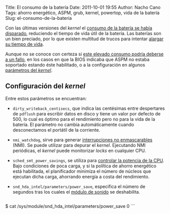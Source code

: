Title: El consumo de la batería
Date: 2011-10-01 19:55
Author: Nacho Cano
Tags: ahorro energético, ASPM, grub, kernel, powertop, vida de la batería
Slug: el-consumo-de-la-bateria

Con las últimas versiones del _kernel_ el [consumo de la batería se
había disparado][], reduciendo el tiempo de vida útil de la batería. Las
baterías son un bien preciado, por lo que existen multitud de trucos
para intentar [alargar su tiempo de vida][].

Aunque no se conoce con certeza si [este elevado consumo podría deberse
a un fallo][], en los casos en que la BIOS indicaba que ASPM no estaba
soportado estando éste habilitado, o a la configuración en algunos
[parámetros del _kernel_][parámetros del kernel].


Configuración del _kernel_
--------------------------

Entre estos parámetros se encuentran:

-   `dirty_writeback_centisecs`, que indica las centésimas entre
    despertares de `pdflush` para escribir datos en disco y tiene un
    valor por defecto de 500, lo cual es óptimo para el rendimiento pero
    no para la vida de la batería. El parámetro no cambia
    automáticamente cuando desconectamos el portátil de la corriente.
-   `nmi_watchdog`, sirve para generar [interrupciones no
    enmascarables][] (NMI). Se puede utilizar para depurar el _kernel_.
    Ejecutando NMI periódicas, el _kernel_ puede monitorizar _locks_ en
    cualquier CPU.
-   `sched_smt_power_savings`, se utiliza para [controlar la potencia de
    la CPU][]. Bajo condiciones de poca carga, y si la política de
    ahorro energético está habilitada, el planificador minimiza el
    número de núcleos que ejecutan dicha carga, ahorrando energía a
    costa del rendimiento.
-   `snd_hda_intel/parameters/power_save`, especifica el número de
    segundos tras los cuales el [módulo de sonido][] se deshabilita.

    ```bash
$ cat /sys/module/snd_hda_intel/parameters/power_save
    0
    ```

  [consumo de la batería se había disparado]: http://www.phoronix.com/scan.php?page=article&item=linux_mobile_uffda#=1
    "consumo de la batería se había disparado"
  [alargar su tiempo de vida]: {filename}/admin/la-bateria-del-portatil.md
    "la batería del portátil"
  [este elevado consumo podría deberse a un fallo]: http://elsoftwarelibre.wordpress.com/2011/09/29/el-elevado-consumo-de-energia-de-las-ultimas-versiones-del-kernel-de-linux-%C2%BFverdad-o-mito/
    "este elevado consumo podría deberse a un fallo"
  [parámetros del kernel]: http://www.fewt.com/2011/09/about-kernel-30-power-regression-myth.html
    "parámetros del kernel"
  [interrupciones no enmascarables]: http://www.mjmwired.net/kernel/Documentation/nmi_watchdog.txt
    "interrupciones no enmascarables"
  [controlar la potencia de la CPU]: http://lwn.net/Articles/186469/
    "controlar la potencia de la CPU"
  [módulo de sonido]: http://www.thinkwiki.org/wiki/How_to_enable_audio_codec_power_saving
    "módulo de sonido"
